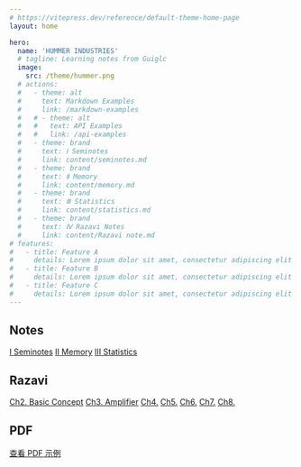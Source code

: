 ```yaml
---
# https://vitepress.dev/reference/default-theme-home-page
layout: home

hero:
  name: 'HUMMER INDUSTRIES'
  # tagline: Learning notes from Guiglc
  image:
    src: /theme/hummer.png
  # actions:
  #   - theme: alt
  #     text: Markdown Examples
  #     link: /markdown-examples
  #   # - theme: alt
  #   #   text: API Examples
  #   #   link: /api-examples
  #   - theme: brand
  #     text: Ⅰ Seminotes
  #     link: content/seminotes.md
  #   - theme: brand
  #     text: Ⅱ Memory
  #     link: content/memory.md
  #   - theme: brand
  #     text: Ⅲ Statistics
  #     link: content/statistics.md
  #   - theme: brand
  #     text: Ⅳ Razavi Notes
  #     link: content/Razavi note.md
# features:
#   - title: Feature A
#     details: Lorem ipsum dolor sit amet, consectetur adipiscing elit
#   - title: Feature B
#     details: Lorem ipsum dolor sit amet, consectetur adipiscing elit
#   - title: Feature C
#     details: Lorem ipsum dolor sit amet, consectetur adipiscing elit
---
```



<!-- <h2 class="section-title">备用</h2>
<div class="custom-hero-actions">
  <a href="/seminotes/markdown-examples" class="white-btn">Markdown Examples</a>
</div> -->

<h2 class="section-title">Notes</h2>
<div class="custom-hero-actions">
  <a href="/seminotes/content/seminotes">Ⅰ Seminotes</a>
  <a href="/seminotes/content/memory">Ⅱ Memory</a>
  <a href="/seminotes/content/statistics">Ⅲ Statistics</a>
</div>

<h2 class="section-title">Razavi</h2>
<div class="custom-hero-actions">
  <a href="/seminotes/Razavi/ch2">Ch2. Basic Concept</a>
  <a href="/seminotes/Razavi/ch3">Ch3. Amplifier</a>
  <a href="/seminotes/Razavi/ch4">Ch4.</a>
  <a href="/seminotes/Razavi/ch5">Ch5.</a>
  <a href="/seminotes/Razavi/ch6">Ch6.</a>
  <a href="/seminotes/Razavi/ch7">Ch7.</a>
  <a href="/seminotes/Razavi/ch8">Ch8.</a>
</div>


<h2 class="section-title">PDF</h2>
<div class="custom-hero-actions">
  <a href="/seminotes/pdf-viewer" class="button">查看 PDF 示例</a>
</div>